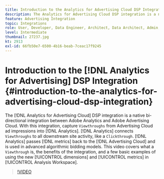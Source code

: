 ```yaml
---
title: Introduction to the Analytics for Advertising Cloud DSP Integration
description: The Analytics for Advertising Cloud DSP integration is a native bi-directional integration between Adobe Analytics and Adobe Advertising Cloud. 
feature: Advertising Integration
topic: Integrations
role: User, Developer, Data Engineer, Architect, Data Architect, Admin, Leader
level: Intermediate
thumbnail: 27237.jpg
kt: 2913
exl-id: 66fb50e7-6500-4b16-beab-7ceac17f9245
---
```

# Introduction to the [!DNL Analytics for Advertising] DSP Integration {#introduction-to-the-analytics-for-advertising-cloud-dsp-integration}

The [!DNL Analytics for Advertising Cloud] DSP integration is a native bi-directional integration between Adobe Analytics and Adobe Advertising Cloud. With this integration, capture `Viewthroughs` from Advertising Cloud ad impressions into [!DNL Analytics]. [!DNL Analytics] connects `Viewthroughs` to all downstream site activity, like a `Clickthrough`. [!DNL Analytics] passes [!DNL metrics] back to the [!DNL Advertising Cloud] and is used in advanced algorithmic bidding models. This video covers what a `Viewthrough` is, the benefits of the integration, and a few basic examples of using the new [!UICONTROL dimensions] and [!UICONTROL metrics] in [!UICONTROL Analysis Workspace].

>[!VIDEO](https://video.tv.adobe.com/v/27237/?quality=12&learn=on)
